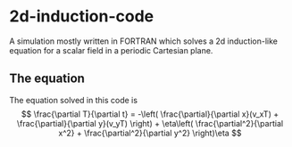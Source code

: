 # 2d-induction-code
A simulation mostly written in FORTRAN which solves a 2d induction-like equation for a scalar field in a periodic Cartesian plane.

## The equation
The equation solved in this code is
$$
\frac{\partial T}{\partial t} = -\left( \frac{\partial}{\partial x}(v_xT) + \frac{\partial}{\partial y}(v_yT) \right) + \eta\left( \frac{\partial^2}{\partial x^2} + \frac{\partial^2}{\partial y^2} \right)\eta
$$
